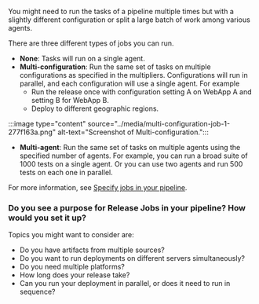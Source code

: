 You might need to run the tasks of a pipeline multiple times but with a slightly different configuration or split a large batch of work among various agents.

There are three different types of jobs you can run.

 -  **None**: Tasks will run on a single agent.
 -  **Multi-configuration**: Run the same set of tasks on multiple configurations as specified in the multipliers. Configurations will run in parallel, and each configuration will use a single agent. For example
     -  Run the release once with configuration setting A on WebApp A and setting B for WebApp B.
     -  Deploy to different geographic regions.

:::image type="content" source="../media/multi-configuration-job-1-277f163a.png" alt-text="Screenshot of Multi-configuration.":::


 -  **Multi-agent**: Run the same set of tasks on multiple agents using the specified number of agents. For example, you can run a broad suite of 1000 tests on a single agent. Or you can use two agents and run 500 tests on each one in parallel.

For more information, see [Specify jobs in your pipeline](/azure/devops/pipelines/process/phases).

### Do you see a purpose for Release Jobs in your pipeline? How would you set it up?

Topics you might want to consider are:

 -  Do you have artifacts from multiple sources?
 -  Do you want to run deployments on different servers simultaneously?
 -  Do you need multiple platforms?
 -  How long does your release take?
 -  Can you run your deployment in parallel, or does it need to run in sequence?

